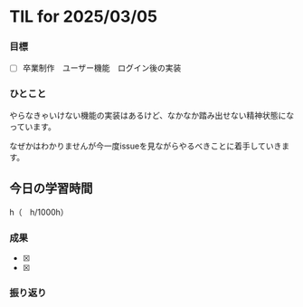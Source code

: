 # TIL for 2025/03/05

### 目標

- [ ] 卒業制作　ユーザー機能　ログイン後の実装

### ひとこと

やらなきゃいけない機能の実装はあるけど、なかなか踏み出せない精神状態になっています。

なぜかはわかりませんが今一度issueを見ながらやるべきことに着手していきます。


## 今日の学習時間

  h（　h/1000h）
  
### 成果

- [x]
- [x]
 
### 振り返り 

